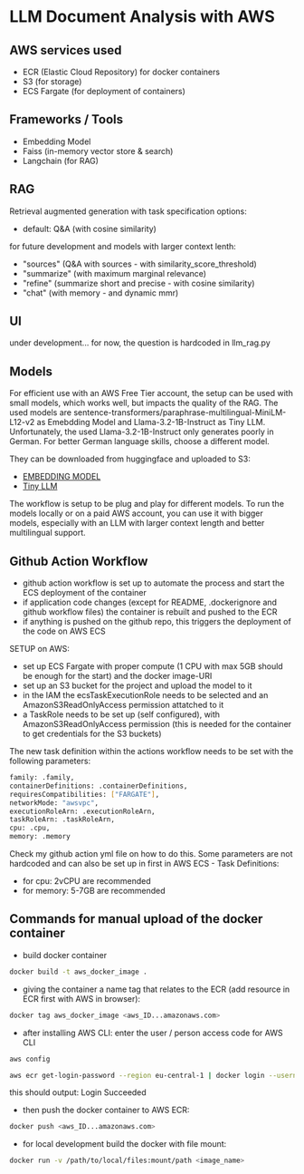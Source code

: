 # LLM Document Analysis with AWS

## AWS services used

- ECR (Elastic Cloud Repository) for docker containers
- S3 (for storage)
- ECS Fargate (for deployment of containers)

## Frameworks / Tools

- Embedding Model
- Faiss (in-memory vector store & search)
- Langchain (for RAG)

## RAG

Retrieval augmented generation with task specification options:

- default: Q&A (with cosine similarity)

for future development and models with larger context lenth:

- "sources" (Q&A with sources - with similarity_score_threshold)
- "summarize" (with maximum marginal relevance)
- "refine" (summarize short and precise - with cosine similarity)
- "chat" (with memory - and dynamic mmr)

## UI

under development...
for now, the question is hardcoded in llm_rag.py

## Models

For efficient use with an AWS Free Tier account, the setup can be used with small models, which works well, but impacts the quality of the RAG.
The used models are sentence-transformers/paraphrase-multilingual-MiniLM-L12-v2 as
Emebdding Model and Llama-3.2-1B-Instruct as Tiny LLM.
Unfortunately, the used Llama-3.2-1B-Instruct only generates poorly in German. For better German language skills, choose a different model.

They can be downloaded from huggingface and uploaded to S3:

- [EMBEDDING MODEL](https://huggingface.co/sentence-transformers/paraphrase-multilingual-MiniLM-L12-v2)
- [Tiny LLM](https://huggingface.co/bartowski/Llama-3.2-1B-Instruct-GGUF)

The workflow is setup to be plug and play for different models.
To run the models locally or on a paid AWS account, you can
use it with bigger models, especially with an LLM with larger context length
and better multilingual support.

## Github Action Workflow

- github action workflow is set up to automate the process and start the ECS deployment of the container
- if application code changes (except for README, .dockerignore and github workflow files) the container is rebuilt and pushed to the ECR
- if anything is pushed on the github repo, this triggers the deployment of the code on AWS ECS

SETUP on AWS:

- set up ECS Fargate with proper compute (1 CPU with max 5GB should be enough for the start) and the docker image-URI
- set up an S3 bucket for the project and upload the model to it
- in the IAM the ecsTaskExecutionRole needs to be selected and an AmazonS3ReadOnlyAccess permission attatched to it
- a TaskRole needs to be set up (self configured),
with AmazonS3ReadOnlyAccess permission
(this is needed for the container to get credentials for the S3 buckets)

The new task definition within the actions workflow needs to be set with the following parameters:

```bash
family: .family,
containerDefinitions: .containerDefinitions, 
requiresCompatibilities: ["FARGATE"], 
networkMode: "awsvpc", 
executionRoleArn: .executionRoleArn, 
taskRoleArn: .taskRoleArn, 
cpu: .cpu, 
memory: .memory
```

Check my github action yml file on how to do this.
Some parameters are not hardcoded and can also be set
up in first in AWS ECS - Task Definitions:

- for cpu: 2vCPU are recommended
- for memory: 5-7GB are recommended

## Commands for manual upload of the docker container

- build docker container

```bash
docker build -t aws_docker_image .
```

- giving the container a name tag that relates to the ECR (add resource in ECR first with AWS in browser):

```bash
docker tag aws_docker_image <aws_ID...amazonaws.com>
```

- after installing AWS CLI: enter the user / person access code for AWS CLI

```bash
aws config
```

```bash
aws ecr get-login-password --region eu-central-1 | docker login --username AWS --password-stdin <aws_account_id>.dkr.ecr.eu-central-1.amazonaws.com
```

this should output: Login Succeeded

- then push the docker container to AWS ECR:

```bash
docker push <aws_ID...amazonaws.com>
```

- for local development build the docker with file mount:

```bash
docker run -v /path/to/local/files:mount/path <image_name>
```
